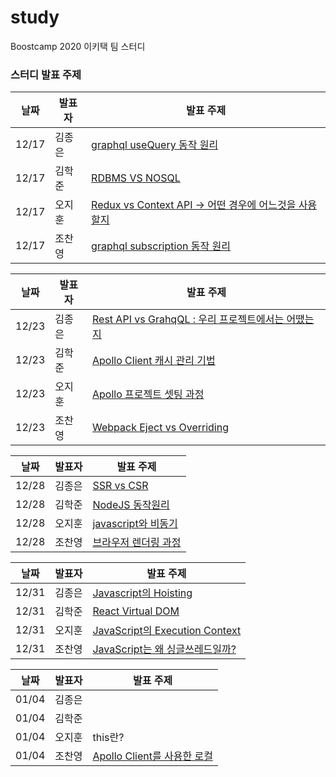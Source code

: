 # study

Boostcamp 2020 이키택 팀 스터디

### 스터디 발표 주제

| 날짜  | 발표자 | 발표 주제                                                 |
| ----- | ------ | --------------------------------------------------------- |
| 12/17 | 김종은 | [graphql useQuery 동작 원리](https://docs.google.com/presentation/d/1kkmOHPVRkLr_B3itPjSlTkfMn5Mv3vQs4YsaAgLS2EA/edit#slide=id.gaa77db267d_0_225)                                |
| 12/17 | 김학준 |  [RDBMS VS NOSQL](https://www.notion.so/SQL-vs-NOSQL-b7735d63b5184d1d91936879bca0261c)                                          |
| 12/17 | 오지훈 | [Redux vs Context API &rarr; 어떤 경우에 어느것을 사용할지](https://www.notion.so/Redux-06d68c48c4d24c47b8c6aa7861e54568) |
| 12/17 | 조찬영 | [graphql subscription 동작 원리](https://chanyeong.com/blog/post/41)                           |

| 날짜  | 발표자 | 발표 주제                                                 |
| ----- | ------ | --------------------------------------------------------- |
| 12/23 | 김종은 |  [Rest API vs GrahqQL : 우리 프로젝트에서는 어땠는지](https://www.notion.so/Rest-API-vs-GraphQL-0b2f109e044c448db8269dcee2de4ded)                               |
| 12/23 | 김학준 |  [Apollo Client 캐시 관리 기법](https://codingjuny.tistory.com/56)             |
| 12/23 | 오지훈 | [Apollo 프로젝트 셋팅 과정](https://www.notion.so/Server-b40cc4e3a57f45c0bc6e5d7ee182232e) |
| 12/23 | 조찬영 | [Webpack Eject vs Overriding](https://chanyeong.com/blog/post/42)                           |

| 날짜  | 발표자 | 발표 주제                                                 |
| ----- | ------ | --------------------------------------------------------- |
| 12/28 | 김종은 | [SSR vs CSR](https://www.notion.so/vs-1d2a70ff65e74fa1bef6d7ff5f3b1273)                  |
| 12/28 | 김학준 | [NodeJS 동작원리](https://codingjuny.tistory.com/58)|
| 12/28 | 오지훈 | [javascript와 비동기](https://www.notion.so/4918d1f191ae4d3281feefdede1cc664) |
| 12/28 | 조찬영 | [브라우저 렌더링 과정](https://chanyeong.com/blog/post/43) |

| 날짜  | 발표자 | 발표 주제                                                 |
| ----- | ------ | --------------------------------------------------------- |
| 12/31 | 김종은 | [Javascript의 Hoisting](https://www.notion.so/Javascript-Hoisting-b01bd6b7c642439b9063f7d32b69ecbc)                 |
| 12/31 | 김학준 | [React Virtual DOM](https://codingjuny.tistory.com/60)|
| 12/31 | 오지훈 | [JavaScript의 Execution Context](https://www.notion.so/69483c1eae9b4c66822ce3658913aacf) |
| 12/31 | 조찬영 | [JavaScript는 왜 싱글쓰레드일까?](https://chanyeong.com/blog/post/44) |

| 날짜  | 발표자 | 발표 주제                                                 |
| ----- | ------ | --------------------------------------------------------- |
| 01/04 | 김종은 |          |
| 01/04 | 김학준 | |
| 01/04 | 오지훈 | this란? |
| 01/04 | 조찬영 | [Apollo Client를 사용한 로컬](https://chanyeong.com/blog/post/45)  |
